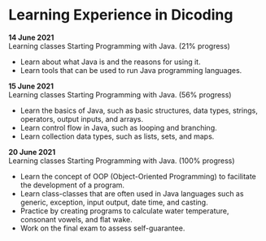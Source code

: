 # Learning Experience in Dicoding

**14 June 2021**<br>
Learning classes Starting Programming with Java. (21% progress)
* Learn about what Java is and the reasons for using it.
* Learn tools that can be used to run Java programming languages.

**15 June 2021**<br>
Learning classes Starting Programming with Java. (56% progress)
* Learn the basics of Java, such as basic structures, data types, strings, operators, output inputs, and arrays.
* Learn control flow in Java, such as looping and branching.
* Learn collection data types, such as lists, sets, and maps.

**20 June 2021**<br>
Learning classes Starting Programming with Java. (100% progress)
* Learn the concept of OOP (Object-Oriented Programming) to facilitate the development of a program.
* Learn class-classes that are often used in Java languages such as generic, exception, input output, date time, and casting.
* Practice by creating programs to calculate water temperature, consonant vowels, and flat wake.
* Work on the final exam to assess self-guarantee.

